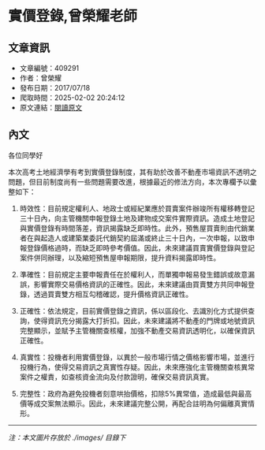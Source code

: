 # 實價登錄,曾榮耀老師

## 文章資訊
- 文章編號：409291
- 作者：曾榮耀
- 發布日期：2017/07/18
- 爬取時間：2025-02-02 20:24:12
- 原文連結：[閱讀原文](https://real-estate.get.com.tw/Columns/detail.aspx?no=409291)

## 內文
各位同學好

本次高考土地經濟學有考到實價登錄制度，其有助於改善不動產市場資訊不透明之問題，但目前制度尚有一些問題需要改進，根據最近的修法方向，本次專欄予以彙整如下：

1. 時效性：目前規定權利人、地政士或經紀業應於買賣案件辦竣所有權移轉登記三十日內，向主管機關申報登錄土地及建物成交案件實際資訊。造成土地登記與實價登錄有時間落差，資訊揭露缺乏即時性。此外，預售屋買賣則由代銷業者在與起造人或建築業委託代銷契約屆滿或終止三十日內，一次申報，以致申報登錄價格過時，而缺乏即時參考價值。因此，未來建議買賣實價登錄與登記案件併同辦理，以及縮短預售屋申報期限，提升資料揭露即時性。

2. 準確性：目前規定主要申報責任在於權利人，而單獨申報易發生錯誤或故意漏誤，影響實際交易價格資訊的正確性。因此，未來建議由買賣雙方共同申報登錄，透過買賣雙方相互勾稽確認，提升價格資訊正確性。

3. 正確性：依法規定，目前實價登錄之資訊，係以區段化、去識別化方式提供查詢，使得資訊充分揭露大打折扣。因此，未來建議將不動產的門牌或地號資訊完整顯示，並賦予主管機關查核權，加強不動產交易資訊透明化，以確保資訊正確性。

4. 真實性：投機者利用實價登錄，以異於一般市場行情之價格影響市場，並進行投機行為，使得交易資訊之真實性存疑。因此，未來應強化主管機關查核異常案件之權責，如查核資金流向及付款證明，確保交易資訊真實。

5. 完整性：政府為避免投機者刻意哄抬價格，扣除5%異常值，造成最低與最高價等成交案無法顯示。因此，未來建議完整公開，再配合註明為何偏離真實情形。

---
*注：本文圖片存放於 ./images/ 目錄下*

